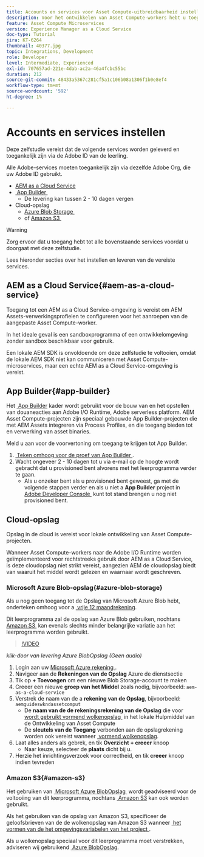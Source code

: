 ```yaml
---
title: Accounts en services voor Asset Compute-uitbreidbaarheid instellen
description: Voor het ontwikkelen van Asset Compute-workers hebt u toegang nodig tot accounts en services, waaronder AEM as a Cloud Service, App Builder en cloudopslag die door Microsoft of Amazon worden geleverd.
feature: Asset Compute Microservices
version: Experience Manager as a Cloud Service
doc-type: Tutorial
jira: KT-6264
thumbnail: 40377.jpg
topic: Integrations, Development
role: Developer
level: Intermediate, Experienced
exl-id: 707657ad-221e-4dab-ac2a-46a4fcbc55bc
duration: 212
source-git-commit: 48433a5367c281cf5a1c106b08a1306f1b0e8ef4
workflow-type: tm+mt
source-wordcount: '592'
ht-degree: 1%

---
```


# Accounts en services instellen

Deze zelfstudie vereist dat de volgende services worden geleverd en toegankelijk zijn via de Adobe ID van de leerling.

Alle Adobe-services moeten toegankelijk zijn via dezelfde Adobe Org, die uw Adobe ID gebruikt.

+ [AEM as a Cloud Service](#aem-as-a-cloud-service)
+ [&#x200B; App Builder &#x200B;](#app-builder)
   + De levering kan tussen 2 - 10 dagen vergen
+ Cloud-opslag
   + [&#x200B; Azure Blob Storage &#x200B;](https://azure.microsoft.com/en-us/services/storage/blobs/)
   + of [&#x200B; Amazon S3 &#x200B;](https://aws.amazon.com/s3/?did=ft_card&trk=ft_card)

>[!WARNING]
>
>Zorg ervoor dat u toegang hebt tot alle bovenstaande services voordat u doorgaat met deze zelfstudie.
> 
> Lees hieronder secties over het instellen en leveren van de vereiste services.

## AEM as a Cloud Service{#aem-as-a-cloud-service}

Toegang tot een AEM as a Cloud Service-omgeving is vereist om AEM Assets-verwerkingsprofielen te configureren voor het aanroepen van de aangepaste Asset Compute-worker.

In het ideale geval is een sandboxprogramma of een ontwikkelomgeving zonder sandbox beschikbaar voor gebruik.

Een lokale AEM SDK is onvoldoende om deze zelfstudie te voltooien, omdat de lokale AEM SDK niet kan communiceren met Asset Compute-microservices, maar een echte AEM as a Cloud Service-omgeving is vereist.

## App Builder{#app-builder}

Het [&#x200B; App Builder &#x200B;](https://developer.adobe.com/app-builder/) kader wordt gebruikt voor de bouw van en het opstellen van douaneacties aan Adobe I/O Runtime, Adobe serverless platform. AEM Asset Compute-projecten zijn speciaal gebouwde App Builder-projecten die met AEM Assets integreren via Process Profiles, en die toegang bieden tot en verwerking van asset binaries.

Meld u aan voor de voorvertoning om toegang te krijgen tot App Builder.

1. [&#x200B; Teken omhoog voor de proef van App Builder &#x200B;](https://developer.adobe.com/app-builder/trial/).
1. Wacht ongeveer 2 - 10 dagen tot u via e-mail op de hoogte wordt gebracht dat u provisioned bent alvorens met het leerprogramma verder te gaan.
   + Als u onzeker bent als u provisioned bent geweest, ga met de volgende stappen verder en als u niet a __App Builder__ project in [&#x200B; Adobe Developer Console &#x200B;](https://developer.adobe.com/console/) kunt tot stand brengen u nog niet provisioned bent.

## Cloud-opslag

Opslag in de cloud is vereist voor lokale ontwikkeling van Asset Compute-projecten.

Wanneer Asset Compute-workers naar de Adobe I/O Runtime worden geïmplementeerd voor rechtstreeks gebruik door AEM as a Cloud Service, is deze cloudopslag niet strikt vereist, aangezien AEM de cloudopslag biedt van waaruit het middel wordt gelezen en waarnaar wordt geschreven.

### Microsoft Azure Blob-opslag{#azure-blob-storage}

Als u nog geen toegang tot de Opslag van Microsoft Azure Blob hebt, onderteken omhoog voor a [&#x200B; vrije 12 maandrekening &#x200B;](https://azure.microsoft.com/en-us/free/).

Dit leerprogramma zal de opslag van Azure Blob gebruiken, nochtans [&#x200B; Amazon S3 &#x200B;](#amazon-s3) kan evenals slechts minder belangrijke variatie aan het leerprogramma worden gebruikt.

>[!VIDEO](https://video.tv.adobe.com/v/40377?quality=12&learn=on)

_klik-door van levering Azure BlobOpslag (Geen audio)_

1. Login aan uw [&#x200B; Microsoft Azure rekening &#x200B;](https://azure.microsoft.com/en-us/account/).
1. Navigeer aan de __Rekeningen van de Opslag__ Azure de dienstsectie
1. Tik op __+ Toevoegen__ om een nieuwe Blob Storage-account te maken
1. Creeer een nieuwe __groep van het Middel__ zoals nodig, bijvoorbeeld: `aem-as-a-cloud-service`
1. Verstrek de naam van de a __rekening van de Opslag__, bijvoorbeeld: `aemguideswkndassetcomput`
   + De __naam van de de rekeningsrekening van de Opslag__ die voor [&#x200B; wordt gebruikt vormend wolkenopslag &#x200B;](../develop/environment-variables.md) in het lokale Hulpmiddel van de Ontwikkeling van Asset Compute
   + De __sleutels van de Toegang__ verbonden aan de opslagrekening worden ook vereist wanneer [&#x200B; vormend wolkenopslag &#x200B;](../develop/environment-variables.md).
1. Laat alles anders als gebrek, en tik __Overzicht + creeer__ knoop
   + Naar keuze, selecteer de __plaats__ dicht bij u.
1. Herzie het inrichtingsverzoek voor correctheid, en tik __creeer__ knoop indien tevreden

### Amazon S3{#amazon-s3}

Het gebruiken van [&#x200B; Microsoft Azure BlobOpslag &#x200B;](#azure-blob-storage) wordt geadviseerd voor de voltooiing van dit leerprogramma, nochtans [&#x200B; Amazon S3 &#x200B;](https://aws.amazon.com/s3/?did=ft_card&trk=ft_card) kan ook worden gebruikt.

Als het gebruiken van de opslag van Amazon S3, specificeer de geloofsbrieven van de de wolkenopslag van Amazon S3 wanneer [&#x200B; het vormen van de het omgevingsvariabelen van het project &#x200B;](../develop/environment-variables.md#amazon-s3).

Als u wolkenopslag speciaal voor dit leerprogramma moet verstrekken, adviseren wij gebruikend [&#x200B; Azure BlobOpslag &#x200B;](#azure-blob-storage).
